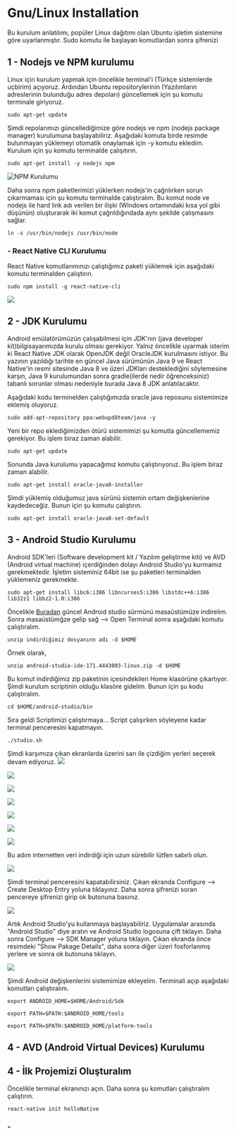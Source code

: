 # Gnu/Linux Installation

Bu kurulum anlatılımı, popüler Linux dağıtımı olan Ubuntu işletim sistemine göre uyarlanmıştır. Sudo komutu ile başlayan komutlardan sonra şifrenizi 

## 1 - Nodejs ve NPM kurulumu
Linux için kurulum yapmak için öncelikle terminal'i (Türkçe sistemlerde uçbirim) açıyoruz. Ardından Ubuntu repositorylerinin (Yazılımların adreslerinin bulunduğu adres depoları) güncellemek için şu komutu terminale giriyoruz. 

`sudo apt-get update`

Şimdi repolarımızı güncellediğimize göre nodejs ve npm (nodejs package manager) kurulumuna başlayabiliriz. Aşağıdaki komuta birde resimde bulunmayan yüklemeyi otomatik onaylamak için -y komutu ekledim. Kurulum için şu komutu terminalde çalışıtırın. 

`sudo apt-get install -y nodejs npm`

![NPM Kurulumu](/assets/npmvenodejskurulum.png)

Daha sonra npm paketlerimizi yüklerken nodejs'in çağrılırken sorun çıkarmaması için şu komutu terminalde çalıştıralım. Bu komut node ve nodejs ile hard link adı verilen bir ilişki (Windows ortamındaki kısa yol  gibi düşünün) oluşturarak iki komut çağrıldığındada aynı şekilde çalışmasını sağlar.

`ln -s /usr/bin/nodejs /usr/bin/node`

### - React Native CLI Kurulumu
React Native komutlarımınızı çalıştığımız paketi yüklemek  için aşağıdaki komutu terminalden çalıştırın. 

`sudo npm install -g react-native-cli`

![](/assets/LinuxReactNativeCLI.png)

## 2 - JDK Kurulumu
Android emülatörümüzün çalışabilmesi için JDK'nın (java developer kit)bilgisayarımızda kurulu olması gerekiyor. Yalnız öncelikle uyarmak isterim ki React Native JDK olarak OpenJDK değil OracleJDK kurulmasını istiyor. Bu yazının yazıldığı tarihte en güncel Java sürümünün Java 9 ve React Native'in resmi sitesinde Java 8 ve üzeri JDKları desteklediğini söylemesine karşın, Java 9 kurulumundan sonra gradle(ilerde nedir öğrenceksiniz) tabanlı sorunlar olması nedeniyle burada Java 8 JDK anlatılacaktır. 

Aşağıdaki kodu terminelden çalıştığımızda oracle java reposunu sistemimize eklemiş oluyoruz.

`sudo add-apt-repository ppa:webupd8team/java -y`

Yeni bir repo eklediğimizden ötürü sistemimizi şu komutla güncellememiz gerekiyor. Bu işlem biraz zaman alabilir.

`sudo apt-get update`

Sonunda Java kurulumu yapacağımız komutu çalıştırıyoruz. Bu işlem biraz zaman alabilir.
 
`sudo apt-get install oracle-java8-installer`

Şimdi yüklemiş olduğumuz java sürünü sistemin ortam değişkenlerine kaydedeceğiz. Bunun için şu komutu çalıştırın.

`sudo apt-get install oracle-java8-set-default`

## 3 - Android Studio Kurulumu
Android SDK'leri (Software development kit / Yazılım geliştirme kiti) ve AVD (Android virtual machine) içerdiğinden dolayı Android Studio'yu kurmamız gerekmektedir. İşletim sisteminiz 64bit ise şu paketleri terminalden yüklemeniz gerekmekte.

`sudo apt-get install libc6:i386 libncurses5:i386 libstdc++6:i386 lib32z1 libbz2-1.0:i386`
 
Öncelikle [Buradan](https://developer.android.com/studio/index.html) güncel Android studio sürmünü masaüstümüze indirelim. Sonra masaüstümğze gelip sağ --> Open Terminal sonra aşağıdaki komutu çalıştıralım. 

`unzip indirdiğimiz dosyanınn adı -d $HOME`

Örnek olarak,

`unzip android-studio-ide-171.4443003-linux.zip -d $HOME`

Bu komut indirdiğimiz zip paketinin içesindekileri Home klasörüne çıkartıyor. Şimdi kurulum scriptinin olduğu klasöre gidelim. Bunun için şu kodu çalıştıralım. 

`cd $HOME/android-studio/bin`

Sıra geldi Scriptimizi çalıştırmaya... Script çalışırken söyleyene kadar terminal penceresini kapatmayın.

`./studio.sh`

Şimdi karşımıza çıkan ekranlarda üzerini sarı ile çizdiğim yerleri seçerek devam ediyoruz.
![](/assets/LinuxAndroidStudioSettingLocation.png)

![](/assets/LinuxAndroidStudioSetup1.png)

![](/assets/LinuxAndroidStudioSetup2.png)

![](/assets/LinuxAndroidStudioSetup3.png)

![](/assets/LinuxAndroidStudioSetup4.png)

![](/assets/LinuxAndroidStudioSetup5.png)

![](/assets/LinuxAndroidStudioSetup6.png)

Bu adım internetten veri indirdiği için uzun sürebilir lütfen sabırlı olun. 

![](/assets/LinuxAndroidStudioSetup7.png)

Şimdi terminal penceresini kapatabilirsiniz. Çıkan ekranda Configure --> Create Desktop Entry yoluna tıklayınız. Daha sonra şifrenizi soran pencereye şifrenizi girip ok butonuna basınız. 

![](/assets/LinuxAndroidStudioSetup8.png)

Artık Android Studio'yu kullanmaya başlayabiliriz. Uygulamalar arasında "Android Studio" diye aratın ve Android Studio logosuna çift tıklayın. Daha sonra Configure --> SDK Manager yoluna tıklayın. Çıkan ekranda önce resimdeki "Show Pakage Details", daha sonra diğer üzeri fosforlanmış yerlere ve sonra ok butonuna tıklayın.

![](/assets/LinuxSDKManager.png)

Şimdi Android değişkenlerini sistemimize ekleyelim. Terminali açıp aşağıdaki komutları çalıştıralım.

`export ANDROID_HOME=$HOME/Android/Sdk`

`export PATH=$PATH:$ANDROID_HOME/tools`

`export PATH=$PATH:$ANDROID_HOME/platform-tools`

## 4 - AVD (Android Virtual Devices) Kurulumu 



## 4 - İlk Projemizi Oluşturalım

Öncelikle terminal ekranınızı açın. Daha sonra şu komutları çalıştıralım çalıştırın.

`react-native init helloNative`

### - 
